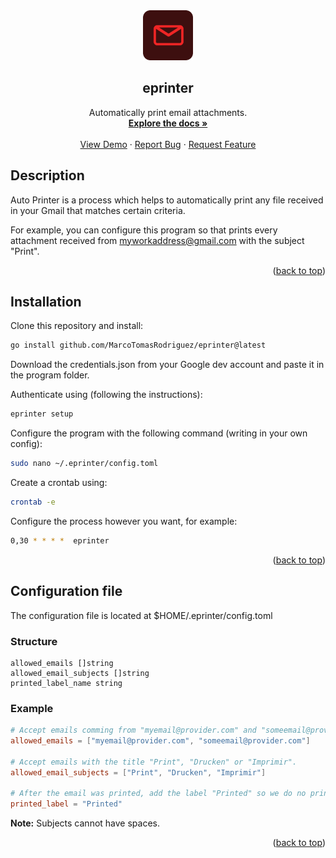 <div id="top"></div>

<div align="center">
  <a href="https://github.com/MarcoTomasRodriguez/eprinter">
    <img src="assets/logo.svg" alt="Logo" width="80" height="80">
  </a>
  <h2 align="center">eprinter</h2>
  <p align="center">
    Automatically print email attachments.
    <br />
    <a href="https://github.com/MarcoTomasRodriguez/eprinter"><strong>Explore the docs »</strong></a>
    <br />
    <br />
    <a href="https://github.com/MarcoTomasRodriguez/eprinter">View Demo</a>
    ·
    <a href="https://github.com/MarcoTomasRodriguez/eprinter/issues">Report Bug</a>
    ·
    <a href="https://github.com/MarcoTomasRodriguez/eprinter/issues">Request Feature</a>
  </p>
</div>

## Description

Auto Printer is a process which helps to automatically print any file received in your Gmail that matches certain criteria.

For example, you can configure this program so that prints every attachment received from myworkaddress@gmail.com with the subject "Print".

<p align="right">(<a href="#top">back to top</a>)</p>

## Installation

Clone this repository and install:

```bash
go install github.com/MarcoTomasRodriguez/eprinter@latest
```

Download the credentials.json from your Google dev account and paste it in the program folder.

Authenticate using (following the instructions):

```bash
eprinter setup
```

Configure the program with the following command (writing in your own config):

```bash
sudo nano ~/.eprinter/config.toml
```

Create a crontab using:

```bash
crontab -e
```

Configure the process however you want, for example:

```bash
0,30 * * * *  eprinter
```

<p align="right">(<a href="#top">back to top</a>)</p>

## Configuration file

The configuration file is located at $HOME/.eprinter/config.toml

### Structure

```
allowed_emails []string
allowed_email_subjects []string
printed_label_name string
```

### Example

```toml
# Accept emails comming from "myemail@provider.com" and "someemail@provider.com".
allowed_emails = ["myemail@provider.com", "someemail@provider.com"]

# Accept emails with the title "Print", "Drucken" or "Imprimir".
allowed_email_subjects = ["Print", "Drucken", "Imprimir"]

# After the email was printed, add the label "Printed" so we do no print it twice.
printed_label = "Printed"
```

**Note:** Subjects cannot have spaces.

<p align="right">(<a href="#top">back to top</a>)</p>
